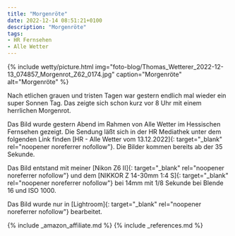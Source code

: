 ```yaml
---
title: "Morgenröte"
date: 2022-12-14 08:51:21+0100
description: "Morgenröte"
tags:
- HR Fernsehen
- Alle Wetter
---
```


{% include wetty/picture.html img="foto-blog/Thomas_Wetterer_2022-12-13_074857_Morgenrot_Z62_0174.jpg" caption="Morgenröte" alt="Morgenröte" %}

Nach etlichen grauen und tristen Tagen war gestern endlich mal wieder ein super Sonnen Tag. Das zeigte sich schon kurz vor 8 Uhr mit einem herrlichen Morgenrot.

Das Bild wurde gestern Abend im Rahmen von Alle Wetter im Hessischen Fernsehen gezeigt. Die Sendung läßt sich in der HR Mediathek unter dem folgenden Link finden [HR - Alle Wetter vom 13.12.2022]{: target="_blank" rel="noopener noreferrer nofollow"}. Die Bilder kommen bereits ab der 35 Sekunde. 

Das Bild entstand mit meiner [Nikon Z6 II]{: target="_blank" rel="noopener noreferrer nofollow"} und dem [NIKKOR Z 14-30mm 1:4 S]{: target="_blank" rel="noopener noreferrer nofollow"}  bei 14mm mit 1/8 Sekunde bei Blende 16 und ISO 1000.

Das Bild wurde nur in [Lightroom]{: target="_blank" rel="noopener noreferrer nofollow"} bearbeitet.

{% include _amazon_affiliate.md %}
{% include _references.md %}
